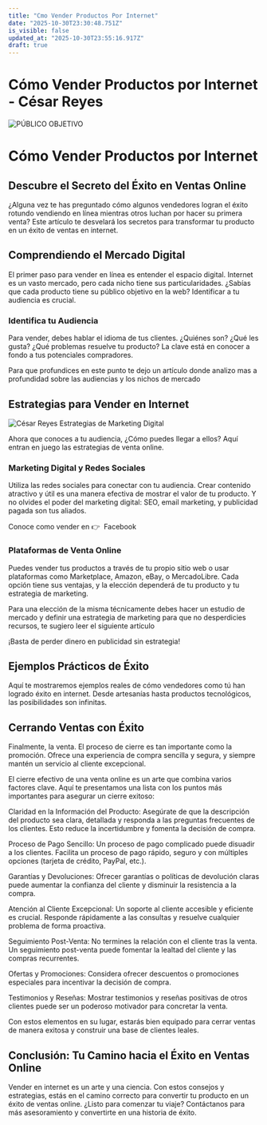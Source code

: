 ```yaml
---
title: "Cmo Vender Productos Por Internet"
date: "2025-10-30T23:30:48.751Z"
is_visible: false
updated_at: "2025-10-30T23:55:16.917Z"
draft: true
---
```


# Cómo Vender Productos por Internet - César Reyes
![PÚBLICO OBJETIVO](https://cesarreyesjaramillo.com/wp-content/uploads/elementor/thumbs/PUBLICO-OBJETIVO-q0wzhvwqz91eadyapoqn6l8qixqw4pxey4ak16ob60.png)
# Cómo Vender Productos por Internet
## Descubre el Secreto del Éxito en Ventas Online
¿Alguna vez te has preguntado cómo algunos vendedores logran el éxito rotundo vendiendo en línea mientras otros luchan por hacer su primera venta? Este artículo te desvelará los secretos para transformar tu producto en un éxito de ventas en internet.
## Comprendiendo el Mercado Digital
El primer paso para vender en línea es entender el espacio digital. Internet es un vasto mercado, pero cada nicho tiene sus particularidades. ¿Sabías que cada producto tiene su público objetivo en la web? Identificar a tu audiencia es crucial.
### Identifica tu Audiencia
Para vender, debes hablar el idioma de tus clientes. ¿Quiénes son? ¿Qué les gusta? ¿Qué problemas resuelve tu producto? La clave está en conocer a fondo a tus potenciales compradores.
Para que profundices en este punto te dejo un artículo donde analizo mas a profundidad sobre las audiencias y los nichos de mercado
## Estrategias para Vender en Internet
![César Reyes Estrategias de Marketing Digital](https://cesarreyesjaramillo.com/wp-content/uploads/elementor/thumbs/Digital-Marketing-Webinar-q7tba26gcc3kz7iiwzdglcye1qxlktbpinqeva5kgw.jpg)
Ahora que conoces a tu audiencia, ¿Cómo puedes llegar a ellos? Aquí entran en juego las estrategias de venta online.
### Marketing Digital y Redes Sociales
Utiliza las redes sociales para conectar con tu audiencia. Crear contenido atractivo y útil es una manera efectiva de mostrar el valor de tu producto. Y no olvides el poder del marketing digital: SEO, email marketing, y publicidad pagada son tus aliados.
Conoce como vender en 👉  Facebook
### Plataformas de Venta Online
Puedes vender tus productos a través de tu propio sitio web o usar plataformas como Marketplace, Amazon, eBay, o MercadoLibre. Cada opción tiene sus ventajas, y la elección dependerá de tu producto y tu estrategia de marketing.
Para una elección de la misma técnicamente debes hacer un estudio de mercado y definir una estrategia de marketing para que no desperdicies recursos, te sugiero leer el siguiente artículo
¡Basta de perder dinero en publicidad sin estrategia!
## Ejemplos Prácticos de Éxito
Aquí te mostraremos ejemplos reales de cómo vendedores como tú han logrado éxito en internet. Desde artesanías hasta productos tecnológicos, las posibilidades son infinitas.
## Cerrando Ventas con Éxito
Finalmente, la venta. El proceso de cierre es tan importante como la promoción. Ofrece una experiencia de compra sencilla y segura, y siempre mantén un servicio al cliente excepcional.
El cierre efectivo de una venta online es un arte que combina varios factores clave. Aquí te presentamos una lista con los puntos más importantes para asegurar un cierre exitoso:
Claridad en la Información del Producto: Asegúrate de que la descripción del producto sea clara, detallada y responda a las preguntas frecuentes de los clientes. Esto reduce la incertidumbre y fomenta la decisión de compra.
Proceso de Pago Sencillo: Un proceso de pago complicado puede disuadir a los clientes. Facilita un proceso de pago rápido, seguro y con múltiples opciones (tarjeta de crédito, PayPal, etc.).
Garantías y Devoluciones: Ofrecer garantías o políticas de devolución claras puede aumentar la confianza del cliente y disminuir la resistencia a la compra.
Atención al Cliente Excepcional: Un soporte al cliente accesible y eficiente es crucial. Responde rápidamente a las consultas y resuelve cualquier problema de forma proactiva.
Seguimiento Post-Venta: No termines la relación con el cliente tras la venta. Un seguimiento post-venta puede fomentar la lealtad del cliente y las compras recurrentes.
Ofertas y Promociones: Considera ofrecer descuentos o promociones especiales para incentivar la decisión de compra.
Testimonios y Reseñas: Mostrar testimonios y reseñas positivas de otros clientes puede ser un poderoso motivador para concretar la venta.
Con estos elementos en su lugar, estarás bien equipado para cerrar ventas de manera exitosa y construir una base de clientes leales.
## Conclusión: Tu Camino hacia el Éxito en Ventas Online
Vender en internet es un arte y una ciencia. Con estos consejos y estrategias, estás en el camino correcto para convertir tu producto en un éxito de ventas online. ¿Listo para comenzar tu viaje? Contáctanos para más asesoramiento y convertirte en una historia de éxito.